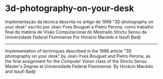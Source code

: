 # 3d-photography-on-your-desk

Implementação da técnica descrita no artigo de 1998 "3D photography on your desk" escrito por Jean-Yves Bouguet e Pietro Perona, como trabalho final da matéria de Visão Computacional do Mestrado Strictu Sensu da Universidade Federal Fluminense
Por Horácio Macêdo e Issufi Badji

***

Implementation of techniques described in the 1998 article "3D photography on your desk" by Jean-Yves Bouguet and Pietro Perona, as the final assignment for the Computer Vision class of the Strictu Sensu Master's Degree at Universidade Federal Fluminense.
By Horácio Macêdo and Issufi Badji
